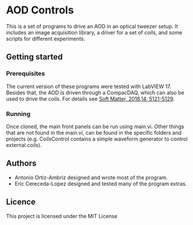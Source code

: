 # AOD Controls

This is a set of programs to drive an AOD in an optical tweezer setup. It includes an image acquisition library, a driver for a set of coils, and some scripts for different experiments. 

## Getting started 

### Prerequisites

The current version of these programs were tested with LabVIEW 17. Besides that, the AOD is driven through a CompacDAQ, which can also be used to drive the coils. For details see [Soft Matter, 2018,14, 5121-5129](https://doi.org/10.1039/C8SM00434J).

### Running

Once cloned, the main front panels can be run using main.vi. Other things that are not found in the main.vi, can be found in the specific folders and projects (e.g. CoilsControl contains a simple waveform generator to control external coils).

## Authors
* Antonio Ortiz-Ambriz designed and wrote most of the program.
* Eric Cereceda-Lopez designed and tested many of the program extras.

## Licence
This project is licensed under the MIT License